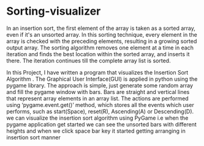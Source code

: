 # Sorting-visualizer

In an insertion sort, the first element of the array is taken as a sorted array, even if it's an unsorted array. In this sorting technique, every element in the array is checked with the preceding elements, resulting in a growing sorted output array. The sorting algorithm removes one element at a time in each iteration and finds the best location within the sorted array, and inserts it there. The iteration continues till the complete array list is sorted.


In this Project, I have written a program that visualizes the Insertion Sort Algorithm . The Graphical User Interface(GUI) is applied in python using the pygame library.
The approach is simple, just generate some random array and fill the pygame window with bars. Bars are straight and vertical lines that represent array elements in an array list. The actions are performed using ‘pygame.event.get()’ method, which stores all the events which user performs, such as start(Space), reset(R), Ascending(A) or Descending(D).
we can visualize the insertion sort algorithm using PyGame i.e when the pygame application get started we can see the unsorted bars with different heights and when we click space bar key it started getting arranging in insertion sort manner 
